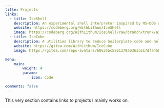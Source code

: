 ```yaml
---
title: Projects
links:
  - title: IceShell
    description: An experimental shell interpreter inspired by MS-DOS and Windows Command Prompt.
    website: https://codeberg.org/WithLithum/IceShell
    image: https://codeberg.org/WithLithum/IceShell/raw/branch/trunk/assets/logo.png
  - title: IceCube
    description: A utilities library to reduce boilerplate code and help improve code readability.
    website: https://gitea.com/WithLithum/IceCube
    image: https://gitea.com/repo-avatars/68636bc5761379a0363b517dfa45801461bd1e70aa0f11b69fb5b98c2143d7c6

menu:
    main: 
        weight: 4
        params:
            icon: code

comments: false
---
```


This very section contains links to projects I mainly works on.

